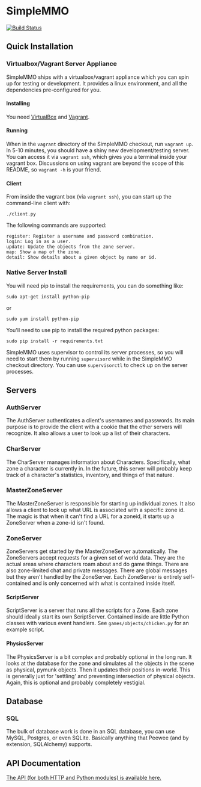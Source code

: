 SimpleMMO
=========

[![Build Status](https://secure.travis-ci.org/cnelsonsic/SimpleMMO.png?branch=master)](http://travis-ci.org/cnelsonsic/SimpleMMO)

Quick Installation
------------------
### Virtualbox/Vagrant Server Appliance
SimpleMMO ships with a virtualbox/vagrant appliance which you can spin up
for testing or development.
It provides a linux environment, and all the dependencies pre-configured for you.

#### Installing
You need [VirtualBox](https://www.virtualbox.org/) and [Vagrant](http://vagrantup.com/).

#### Running
When in the ``vagrant`` directory of the SimpleMMO checkout, run ``vagrant up``.
In 5-10 minutes, you should have a shiny new development/testing server.
You can access it via ``vagrant ssh``, which gives you a terminal inside your vagrant box.
Discussions on using vagrant are beyond the scope of this README, so ``vagrant -h`` is your friend.

#### Client
From inside the vagrant box (via ``vagrant ssh``), you can start up the command-line client with:

    ./client.py

The following commands are supported:

    register: Register a username and password combination.
    login: Log in as a user.
    update: Update the objects from the zone server.
    map: Show a map of the zone.
    detail: Show details about a given object by name or id.


### Native Server Install
You will need pip to install the requirements, you can do something like:

    sudo apt-get install python-pip
or

    sudo yum install python-pip

You'll need to use pip to install the required python packages:

    sudo pip install -r requirements.txt

SimpleMMO uses supervisor to control its server processes, so you will need to
start them by running `supervisord` while in the SimpleMMO checkout directory.
You can use `supervisorctl` to check up on the server processes.


Servers
-------

### AuthServer
The AuthServer authenticates a client's usernames and passwords.
Its main purpose is to provide the client with a cookie that the other
servers will recognize.
It also allows a user to look up a list of their characters.

### CharServer
The CharServer manages information about Characters.
Specifically, what zone a character is currently in.
In the future, this server will probably keep track of a character's statistics,
inventory, and things of that nature.

### MasterZoneServer
The MasterZoneServer is responsible for starting up individual zones.
It also allows a client to look up what URL is associated with a specific zone id.
The magic is that when it can't find a URL for a zoneid, it starts up a ZoneServer
when a zone-id isn't found.

### ZoneServer
ZoneServers get started by the MasterZoneServer automatically.
The ZoneServers accept requests for a given set of world data.
They are the actual areas where characters roam about and do game things.
There are also zone-limited chat and private messages.
There are global messages but they aren't handled by the ZoneServer.
Each ZoneServer is entirely self-contained and is only concerned with
what is contained inside itself.

#### ScriptServer
ScriptServer is a server that runs all the scripts for a Zone.
Each zone should ideally start its own ScriptServer.
Contained inside are little Python classes with various event handlers.
See `games/objects/chicken.py` for an example script.

#### PhysicsServer
The PhysicsServer is a bit complex and probably optional in the long run.
It looks at the database for the zone and simulates all the objects in the scene
as physical, pymunk objects.
Then it updates their positions in-world.
This is generally just for 'settling' and preventing intersection of physical
objects.
Again, this is optional and probably completely vestigial.

Database
---------

### SQL
The bulk of database work is done in an SQL database, you can use MySQL, Postgres,
or even SQLite.
Basically anything that Peewee (and by extension, SQLAlchemy) supports.

API Documentation
-----------------
[The API (for both HTTP and Python modules) is available here.](http://cnelsonsic.github.com/SimpleMMO/html/index.html)
